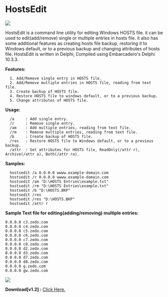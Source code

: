 # HostsEdit

<img align="center" src="https://i.imgur.com/yW6WR9S.png">

HostsEdit is a command line utility for editing Windows HOSTS file. it can be used to edit(add/remove) single or multiple entries in hosts file. it also has some additional features as creating hosts file backup, restoring it to Windows default, or to a previous backup and changing attributes of hosts file. HostsEdit is written in Delphi, Compiled using Embarcadero's Delphi 10.3.3.

<b>Features:</b>

```
  1. Add/Remove single entry in HOSTS file.
  2. Add/Remove multiple entries in HOSTS file, reading from text file.
  3. Create backup of HOSTS file.
  4. Restore HOSTS file to windows default, or to a previous backup.
  5. Change attributes of HOSTS file.
```
<b>Usage:</b>
```
  /a     : Add single entry.
  /r     : Remove single entry.
  /am    : Add multiple entries, reading from text file.
  /rm    : Remove multiple entries, reading from text file.
  /b     : Create backup of HOSTS file.
  /res   : Restore HOSTS file to Windows default, or to a previous backup.
  /attr  : Set attributes for HOSTS file, ReadOnly(/attr r), Archive(/attr a), Both(/attr ra).
```
<b>Samples:</b>
```
  hostsedit /a 0.0.0.0 wwww.example-domain.com
  hostsedit /r 0.0.0.0 wwww.example-domain.com
  hostsedit /am "D:\HOSTS Entries\example.txt"
  hostsedit /rm "D:\HOSTS Entries\example.txt"
  hostsedit /b "D:\HOSTS.BKP"
  hostsedit /res
  hostsedit /res "D:\HOSTS.BKP"
  hostsedit /attr r
```
<b>Sample Text file for editing(adding/removing) multiple entries:</b>
```
0.0.0.0 c3.zedo.com
0.0.0.0 c4.zedo.com
0.0.0.0 c5.zedo.com
0.0.0.0 c6.zedo.com
0.0.0.0 c7.zedo.com
0.0.0.0 c8.zedo.com
0.0.0.0 d2.zedo.com
0.0.0.0 d3.zedo.com
0.0.0.0 d7.zedo.com
0.0.0.0 d8.zedo.com
0.0.0.0 g.zedo.com
0.0.0.0 gw.zedo.com
```

<img align="center" src="https://i.postimg.cc/nLSp0TM7/sshot-5.png">




<b>Download[v1.2] :</b> <a href="https://github.com/OnlyDeLtA/HostsEdit/files/4097823/hostsedit.zip">Click Here.</a>



